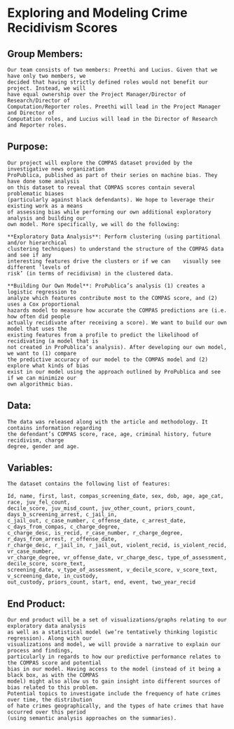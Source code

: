 # Exploring and Modeling Crime Recidivism Scores

## Group Members:
	Our team consists of two members: Preethi and Lucius. Given that we have only two members, we 
	decided that having strictly defined roles would not benefit our project. Instead, we will 
	have equal ownership over the Project Manager/Director of Research/Director of 
	Computation/Reporter roles. Preethi will lead in the Project Manager and Director of 
	Computation roles, and Lucius will lead in the Director of Research and Reporter roles. 

## Purpose:
	Our project will explore the COMPAS dataset provided by the investigative news organization 
	ProPublica, published as part of their series on machine bias. They have done some analysis 
	on this dataset to reveal that COMPAS scores contain several problematic biases 
	(particularly against black defendants). We hope to leverage their existing work as a means 
	of assessing bias while performing our own additional exploratory analysis and building our 
	own model. More specifically, we will do the following:
	
	**Exploratory Data Analysis**: Perform clustering (using partitional and/or hierarchical 
	clustering techniques) to understand the structure of the COMPAS data and see if any 
	interesting features drive the clusters or if we can 	visually see different ‘levels of 
	risk’ (in terms of recidivism) in the clustered data.
	
	**Building Our Own Model**: ProPublica’s analysis (1) creates a logistic regression to 
	analyze which features contribute most to the COMPAS score, and (2) uses a Cox proportional 
	hazards model to measure how accurate the COMPAS predictions are (i.e. how often did people 
	actually recidivate after receiving a score). We want to build our own model that uses the 
	existing features from a profile to predict the likelihood of recidivating (a model that is 
	not created in ProPublica’s analysis). After developing our own model, we want to (1) compare 
	the predictive accuracy of our model to the COMPAS model and (2) explore what kinds of bias 
	exist in our model using the approach outlined by ProPublica and see if we can minimize our 
	own algorithmic bias.


## Data:
	The data was released along with the article and methodology. It contains information regarding 
	the defendant’s COMPAS score, race, age, criminal history, future recidivism, charge 
	degree, gender and age.

## Variables:
	The dataset contains the following list of features:
	
	Id, name, first, last, compas_screening_date, sex, dob, age, age_cat, race, juv_fel_count, 
	decile_score, juv_misd_count, juv_other_count, priors_count, days_b_screening_arrest, c_jail_in, 
	c_jail_out, c_case_number, c_offense_date, c_arrest_date, c_days_from_compas, c_charge_degree, 
	c_charge_desc, is_recid, r_case_number, r_charge_degree, r_days_from_arrest, r_offense_date, 
	r_charge_desc, r_jail_in, r_jail_out, violent_recid, is_violent_recid, vr_case_number, 
	vr_charge_degree, vr_offense_date, vr_charge_desc, type_of_assessment, decile_score, score_text, 
	screening_date, v_type_of_assessment, v_decile_score, v_score_text, v_screening_date, in_custody, 
	out_custody, priors_count, start, end, event, two_year_recid


## End Product:
	Our end product will be a set of visualizations/graphs relating to our exploratory data analysis 
	as well as a statistical model (we’re tentatively thinking logistic regression). Along with our 
	visualizations and model, we will provide a narrative to explain our process and findings, 
	particularly in regards to how our predictive performance relates to the COMPAS score and potential 
	bias in our model. Having access to the model (instead of it being a black box, as with the COMPAS 
	model) might also allow us to gain insight into different sources of bias related to this problem. 
	Potential topics to investigate include the frequency of hate crimes over time, the distribution 
	of hate crimes geographically, and the types of hate crimes that have occurred over this period 
	(using semantic analysis approaches on the summaries). 

